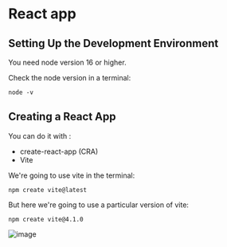 # React app

## Setting Up the Development Environment 

You need node version 16 or higher.

Check the node version in a terminal:

```shell
node -v
```

## Creating a React App

You can do it with :

- create-react-app (CRA)
- Vite

We're going to use vite in the terminal:

```shell
npm create vite@latest
```

But here we're going to use a particular version of vite:

```shell
npm create vite@4.1.0
```

![image](https://github.com/johannpa/React-App-Test-2024/assets/25402983/34e5da64-a427-4605-83e5-05ed4569439d)

